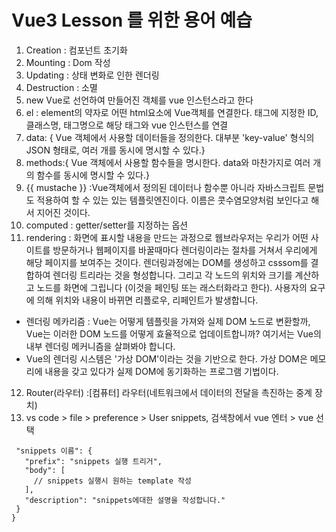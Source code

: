 # Vue3 Lesson 를 위한 용어 예습

1. Creation : 컴포넌트 초기화
2. Mounting : Dom 작성
3. Updating : 상태 변화로 인한 렌더링
4. Destruction : 소멸
5. new Vue로 선언하여 만들어진 객체를 vue 인스턴스라고 한다
6. el : element의 약자로 어떤 html요소에 Vue객체를 연결한다. 태그에 지정한 ID, 클래스명, 태그명으로 해당 태그와 vue 인스턴스를 연결 
7. data: { Vue 객체에서 사용할 데이터들을 정의한다. 대부분 'key-value' 형식의 JSON 형태로, 여러 개를 동시에 명시할 수 있다.}
8. methods:{ Vue 객체에서 사용할 함수들을 명시한다. data와 마찬가지로 여러 개의 함수를 동시에 명시할 수 있다.}
9. {{ mustache }} :Vue객체에서 정의된 데이터나 함수뿐 아니라 자바스크립트 문법도 적용하여 할 수 있는 있는 템플릿엔진이다. 이름은 콧수염모양처럼 보인다고 해서 지어진 것이다. 
10. computed : getter/setter를 지정하는 옵션
11. rendering : 화면에 표시할 내용을 만드는 과정으로 웹브라우저는 우리가 어떤 사이트를 방문하거나 웹페이지를 바꿀때마다 렌더링이라는 절차를 거쳐서 우리에게 해당 페이지를 보여주는 것이다. 렌더링과정에는 DOM를 생성하고 csssom를 결합하여 렌더링 트리라는 것을 형성합니다. 그리고 각 노드의 위치와 크기를 계산하고 노드를 화면에 그립니다 (이것을 페인팅 또는 래스터화라고 한다). 사용자의 요구에 의해 위치와 내용이 바뀌면 리플로우, 리페인트가 발생합니다.  
* 렌더링 메카리즘 : Vue는 어떻게 템플릿을 가져와 실제 DOM 노드로 변환할까, Vue는 이러한 DOM 노드를 어떻게 효율적으로 업데이트합니까? 여기서는 Vue의 내부 렌더링 메커니즘을 살펴봐야 합니다.  
* Vue의 렌더링 시스템은 '가상 DOM'이라는 것을 기반으로 한다. 가상 DOM은 메모리에 내용을 갖고 있다가 실제 DOM에 동기화하는 프로그램 기법이다.

12. Router(라우터) :[컴퓨터] 라우터(네트워크에서 데이터의 전달을 촉진하는 중계 장치) 
13. vs code > file > preference > User snippets, 검색창에서 vue 엔터 > vue 선택
 ``` {
  "snippets 이름": {
    "prefix": "snippets 실행 트리거",
    "body": [
      // snippets 실행시 원하는 template 작성
    ],
    "description": "snippets에대한 설명을 작성합니다."
  }
}
```

